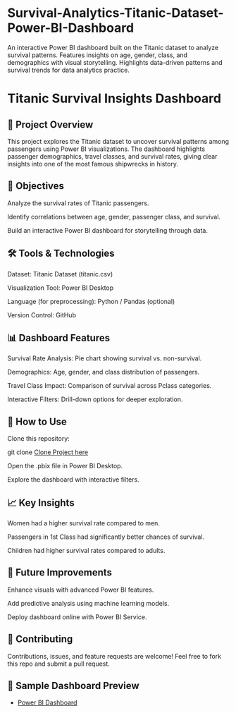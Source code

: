 # Survival-Analytics-Titanic-Dataset-Power-BI-Dashboard
An interactive Power BI dashboard built on the Titanic dataset to analyze survival patterns. Features insights on age, gender, class, and demographics with visual storytelling. Highlights data-driven patterns and survival trends for data analytics practice.


# Titanic Survival Insights Dashboard
## 📌 Project Overview

This project explores the Titanic dataset to uncover survival patterns among passengers using Power BI visualizations.
The dashboard highlights passenger demographics, travel classes, and survival rates, giving clear insights into one of the most famous shipwrecks in history.

## 🎯 Objectives

Analyze the survival rates of Titanic passengers.

Identify correlations between age, gender, passenger class, and survival.

Build an interactive Power BI dashboard for storytelling through data.

## 🛠️ Tools & Technologies

Dataset: Titanic Dataset (titanic.csv)

Visualization Tool: Power BI Desktop

Language (for preprocessing): Python / Pandas (optional)

Version Control: GitHub

## 📊 Dashboard Features

Survival Rate Analysis: Pie chart showing survival vs. non-survival.

Demographics: Age, gender, and class distribution of passengers.

Travel Class Impact: Comparison of survival across Pclass categories.

Interactive Filters: Drill-down options for deeper exploration.

## 🚀 How to Use

Clone this repository:

git clone [Clone Project here](https://github.com/AkashTarsariya/Survival-Analytics-Titanic-Dataset-Power-BI-Dashboard.git)


Open the .pbix file in Power BI Desktop.

Explore the dashboard with interactive filters.

## 📈 Key Insights

Women had a higher survival rate compared to men.

Passengers in 1st Class had significantly better chances of survival.

Children had higher survival rates compared to adults.

## 🔮 Future Improvements

Enhance visuals with advanced Power BI features.

Add predictive analysis using machine learning models.

Deploy dashboard online with Power BI Service.

## 🤝 Contributing

Contributions, issues, and feature requests are welcome! Feel free to fork this repo and submit a pull request.


## 📸 Sample Dashboard Preview

- [Power BI Dashboard](https://github.com/AkashTarsariya/Survival-Analytics-Titanic-Dataset-Power-BI-Dashboard/blob/main/Titanic%20Survival%20Insights%20Dashboard%20PNG.png)
